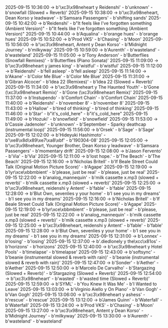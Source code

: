 2025-09-15 10:36:00 -> b'\xc3\x98neheart y Reidenshi' - b'unknown' - b'snowfall (Slowed + Reverb)'
2025-09-15 10:38:00 -> b'\xc3\x98neheart, Dean Korso y leadwave' - b'Samsara Passengers' - b'shifting sands'
2025-09-15 10:42:00 -> b'Reidenshi' - b"It feels like I've forgotten something (Ambient Version)" - b"It feels like I've forgotten something (Ambient Version)"
2025-09-15 10:44:00 -> b'Aqualina' - b'orange hues' - b'orange hues'
2025-09-15 10:52:00 -> b'Prod VKS' - b'Chasing' - b'Moon'
2025-09-15 10:56:00 -> b'\xc3\x98neheart, Antent y Dean Korso' - b'Midnight Journey' - b'milkyway'
2025-09-15 10:59:00 -> b'Aurenth' - b'wasteland' - b'wasteland'
2025-09-15 11:05:00 -> b'Tony Anderson' - b'Butterflies (Snowfall Remixes)' - b'Butterflies (Piano Sonata)'
2025-09-15 11:09:00 -> b'\xc3\x98neheart y james king' - b'wistful' - b'wistful'
2025-09-15 11:12:00 -> b'Reidenshi' - b'fell asleep' - b'fell asleep'
2025-09-15 11:14:00 -> b'Akane' - b'Color Me Blue' - b'Color Me Blue'
2025-09-15 11:31:00 -> b'Gibran Alcocer' - b'Idea 22 (Remixes)' - b'Idea 22 (Slowed + Reverb)'
2025-09-15 11:34:00 -> b'\xc3\x98neheart y The Haunted Youth' - b'Gone (\xc3\x98neheart Remix)' - b'Gone (\xc3\x98neheart Remix)'
2025-09-15 11:37:00 -> b'Instupendo' - b'Comfort Chain' - b'Comfort Chain'
2025-09-15 11:40:00 -> b'Reidenshi' - b'november 8' - b'november 8'
2025-09-15 11:43:00 -> b'Hallow' - b'tired of thinking' - b'tired of thinking'
2025-09-15 11:46:00 -> b'Star' - b"it's_cold_here" - b"it's_cold_here"
2025-09-15 11:49:00 -> b'Hozuki' - b'snowfield' - b'snowfield'
2025-09-15 11:53:00 -> b'Cassie Jadenoler' - b'unknown' - b'September - Sparky deathcap (instrumental loop)'
2025-09-15 11:56:00 -> b'Orsek' - b'Sage' - b'Sage'
2025-09-15 12:02:00 -> b'Hideyuki Hashimoto' - b'\xe8\x8d\x89\xe7\xa8\xbf' - b'190304-08'
2025-09-15 12:05:00 -> b'\xc3\x98neheart, Younger Brother, Dean Korso y leadwave' - b'Samsara Passengers' - b'momentary drift'
2025-09-15 12:08:00 -> b'Jason Fervento' - b'Via' - b'Via'
2025-09-15 12:11:00 -> b'lost hope.' - b'The Beach' - b'The Beach'
2025-09-15 12:16:00 -> b'Nicholas Britell' - b'If Beale Street Could Talk (Original Motion Picture Score)' - b'Agape'
2025-09-15 12:19:00 -> b'lyr\xce\xbbmbient' - b'please, just be real' - b'please, just be real'
2025-09-15 12:22:00 -> b'analog_mannequin' - b'milk cassette x.mp3 (slowed + reverb)' - b'milk cassette x.mp3 (slowed + reverb)'
2025-09-15 12:25:00 -> b'\xc3\x98neheart, reidenshi y Antent' - b'fable' - b'fable'
2025-09-15 12:28:00 -> b'Blut Own, sevenlies y your home' - b'I see you in my dreams' - b'I see you in my dreams'
2025-09-15 12:16:00 -> b'Nicholas Britell' - b'If Beale Street Could Talk (Original Motion Picture Score)' - b'Agape'
2025-09-15 12:19:00 -> b'lyr\xce\xbbmbient' - b'please, just be real' - b'please, just be real'
2025-09-15 12:22:00 -> b'analog_mannequin' - b'milk cassette x.mp3 (slowed + reverb)' - b'milk cassette x.mp3 (slowed + reverb)'
2025-09-15 12:25:00 -> b'\xc3\x98neheart, reidenshi y Antent' - b'fable' - b'fable'
2025-09-15 12:28:00 -> b'Blut Own, sevenlies y your home' - b'I see you in my dreams' - b'I see you in my dreams'
2025-09-15 12:31:00 -> b'Lonnex' - b'losing' - b'losing'
2025-09-15 12:37:00 -> b'.diedlonely y the\xcc\x81os' - b'horizons' - b'horizons'
2025-09-15 12:40:00 -> b'\xc3\x98neheart y Hotel Pools' - b'timelapse' - b'timelapse'
2025-09-15 12:43:00 -> b'softsync' - b'beanie (instrumental slowed & reverb with rain)' - b'beanie (instrumental slowed & reverb with rain)'
2025-09-15 12:47:00 -> b'Sonder' - b'Aether' - b'Aether'
2025-09-15 12:50:00 -> b'Marcelo De Carvalho' - b'Stargazing (Slowed + Reverb)' - b'Stargazing (Slowed + Reverb)'
2025-09-15 12:54:00 -> b'\xc3\x98neheart' - b'wasted' - b'wasted time (Slowed + Reverb)'
2025-09-15 12:59:00 -> b'SYML' - b'You Knew It Was Me' - b'I Wanted to Leave'
2025-09-15 13:03:00 -> b'Virginio Aiello y On Piano' - b'Van Gogh' - b'Van Gogh'
2025-09-15 13:06:00 -> b'\xc3\x98neheart y ashess' - b'rescue' - b'rescue'
2025-09-15 13:12:00 -> b'James Quinn' - b'Waterfall' - b'Waterfall'
2025-09-15 13:24:00 -> b'Prod VKS' - b'Chasing' - b'Moon'
2025-09-15 13:27:00 -> b'\xc3\x98neheart, Antent y Dean Korso' - b'Midnight Journey' - b'milkyway'
2025-09-15 13:30:00 -> b'Aurenth' - b'wasteland' - b'wasteland'

